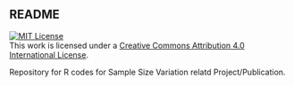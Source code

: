 ## README

<a rel="license" href="https://opensource.org/licenses/MIT"><img alt="MIT License" style="border-width:0" src="https://i.creativecommons.org/l/by/4.0/88x31.png" /></a><br />This work is licensed under a <a rel="license" href="http://creativecommons.org/licenses/by/4.0/">Creative Commons Attribution 4.0 International License</a>.


Repository for R codes for Sample Size Variation relatd Project/Publication.